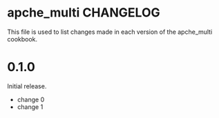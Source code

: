 # apche_multi CHANGELOG

This file is used to list changes made in each version of the apche_multi cookbook.

# 0.1.0

Initial release.

- change 0
- change 1

